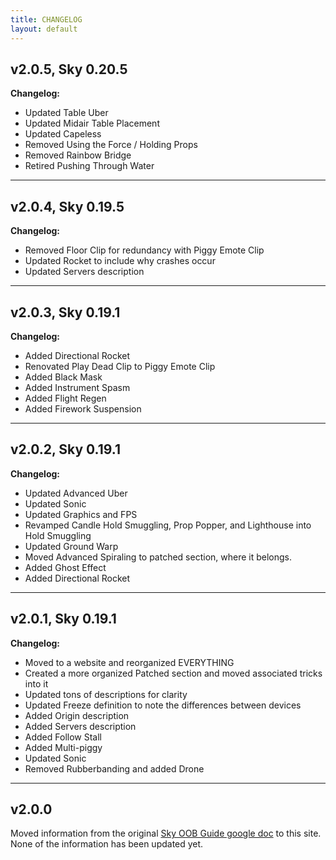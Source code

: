 ```yaml
---
title: CHANGELOG
layout: default
---
```


## v2.0.5, Sky 0.20.5
**Changelog:**
- Updated Table Uber
- Updated Midair Table Placement
- Updated Capeless
- Removed Using the Force / Holding Props
- Removed Rainbow Bridge
- Retired Pushing Through Water

---

## v2.0.4, Sky 0.19.5
**Changelog:**
- Removed Floor Clip for redundancy with Piggy Emote Clip
- Updated Rocket to include why crashes occur
- Updated Servers description

---

## v2.0.3, Sky 0.19.1
**Changelog:**
- Added Directional Rocket
- Renovated Play Dead Clip to Piggy Emote Clip
- Added Black Mask
- Added Instrument Spasm
- Added Flight Regen
- Added Firework Suspension

---

## v2.0.2, Sky 0.19.1
**Changelog:**
- Updated Advanced Uber
- Updated Sonic
- Updated Graphics and FPS
- Revamped Candle Hold Smuggling, Prop Popper, and Lighthouse into Hold Smuggling
- Updated Ground Warp
- Moved Advanced Spiraling to patched section, where it belongs.
- Added Ghost Effect
- Added Directional Rocket

---

## v2.0.1, Sky 0.19.1
**Changelog:**
- Moved to a website and reorganized EVERYTHING
- Created a more organized Patched section and moved associated tricks into it
- Updated tons of descriptions for clarity
- Updated Freeze definition to note the differences between devices
- Added Origin description
- Added Servers description
- Added Follow Stall
- Added Multi-piggy
- Updated Sonic
- Removed Rubberbanding and added Drone

---

## v2.0.0
Moved information from the original [Sky OOB Guide google doc](https://docs.google.com/document/d/1Inh4q4008EtxY2b1PZnKJArfwUiFuxawXJ8lw3KaelM) to this site. None of the information has been updated yet.
